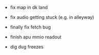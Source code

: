 - fix map in dk land
- fix audio getting stuck (e.g. in alleyway)
- finally fix fetch bug
- finish apu mmio readout

- dig dug freezes
